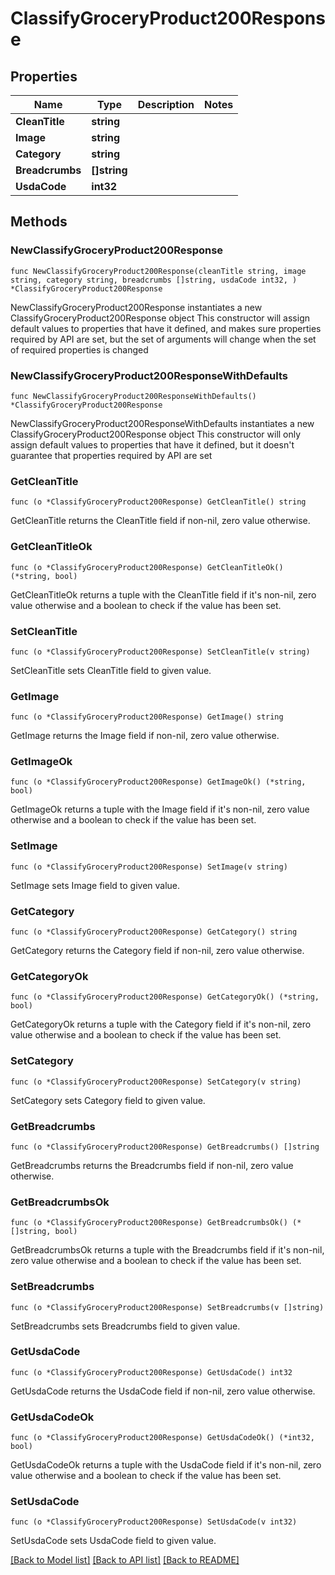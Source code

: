 # ClassifyGroceryProduct200Response

## Properties

Name | Type | Description | Notes
------------ | ------------- | ------------- | -------------
**CleanTitle** | **string** |  | 
**Image** | **string** |  | 
**Category** | **string** |  | 
**Breadcrumbs** | **[]string** |  | 
**UsdaCode** | **int32** |  | 

## Methods

### NewClassifyGroceryProduct200Response

`func NewClassifyGroceryProduct200Response(cleanTitle string, image string, category string, breadcrumbs []string, usdaCode int32, ) *ClassifyGroceryProduct200Response`

NewClassifyGroceryProduct200Response instantiates a new ClassifyGroceryProduct200Response object
This constructor will assign default values to properties that have it defined,
and makes sure properties required by API are set, but the set of arguments
will change when the set of required properties is changed

### NewClassifyGroceryProduct200ResponseWithDefaults

`func NewClassifyGroceryProduct200ResponseWithDefaults() *ClassifyGroceryProduct200Response`

NewClassifyGroceryProduct200ResponseWithDefaults instantiates a new ClassifyGroceryProduct200Response object
This constructor will only assign default values to properties that have it defined,
but it doesn't guarantee that properties required by API are set

### GetCleanTitle

`func (o *ClassifyGroceryProduct200Response) GetCleanTitle() string`

GetCleanTitle returns the CleanTitle field if non-nil, zero value otherwise.

### GetCleanTitleOk

`func (o *ClassifyGroceryProduct200Response) GetCleanTitleOk() (*string, bool)`

GetCleanTitleOk returns a tuple with the CleanTitle field if it's non-nil, zero value otherwise
and a boolean to check if the value has been set.

### SetCleanTitle

`func (o *ClassifyGroceryProduct200Response) SetCleanTitle(v string)`

SetCleanTitle sets CleanTitle field to given value.


### GetImage

`func (o *ClassifyGroceryProduct200Response) GetImage() string`

GetImage returns the Image field if non-nil, zero value otherwise.

### GetImageOk

`func (o *ClassifyGroceryProduct200Response) GetImageOk() (*string, bool)`

GetImageOk returns a tuple with the Image field if it's non-nil, zero value otherwise
and a boolean to check if the value has been set.

### SetImage

`func (o *ClassifyGroceryProduct200Response) SetImage(v string)`

SetImage sets Image field to given value.


### GetCategory

`func (o *ClassifyGroceryProduct200Response) GetCategory() string`

GetCategory returns the Category field if non-nil, zero value otherwise.

### GetCategoryOk

`func (o *ClassifyGroceryProduct200Response) GetCategoryOk() (*string, bool)`

GetCategoryOk returns a tuple with the Category field if it's non-nil, zero value otherwise
and a boolean to check if the value has been set.

### SetCategory

`func (o *ClassifyGroceryProduct200Response) SetCategory(v string)`

SetCategory sets Category field to given value.


### GetBreadcrumbs

`func (o *ClassifyGroceryProduct200Response) GetBreadcrumbs() []string`

GetBreadcrumbs returns the Breadcrumbs field if non-nil, zero value otherwise.

### GetBreadcrumbsOk

`func (o *ClassifyGroceryProduct200Response) GetBreadcrumbsOk() (*[]string, bool)`

GetBreadcrumbsOk returns a tuple with the Breadcrumbs field if it's non-nil, zero value otherwise
and a boolean to check if the value has been set.

### SetBreadcrumbs

`func (o *ClassifyGroceryProduct200Response) SetBreadcrumbs(v []string)`

SetBreadcrumbs sets Breadcrumbs field to given value.


### GetUsdaCode

`func (o *ClassifyGroceryProduct200Response) GetUsdaCode() int32`

GetUsdaCode returns the UsdaCode field if non-nil, zero value otherwise.

### GetUsdaCodeOk

`func (o *ClassifyGroceryProduct200Response) GetUsdaCodeOk() (*int32, bool)`

GetUsdaCodeOk returns a tuple with the UsdaCode field if it's non-nil, zero value otherwise
and a boolean to check if the value has been set.

### SetUsdaCode

`func (o *ClassifyGroceryProduct200Response) SetUsdaCode(v int32)`

SetUsdaCode sets UsdaCode field to given value.



[[Back to Model list]](../README.md#documentation-for-models) [[Back to API list]](../README.md#documentation-for-api-endpoints) [[Back to README]](../README.md)


